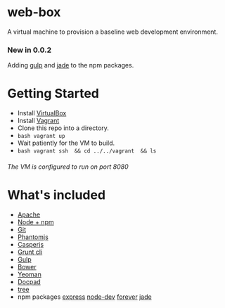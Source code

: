 web-box
=======

A virtual machine to provision a baseline web development environment.

### New in 0.0.2
Adding [gulp](http://gulpjs.com/) and [jade](http://jade-lang.com/) to the npm packages.

# Getting Started 

* Install [VirtualBox](https://www.virtualbox.org/)
* Install [Vagrant](http://downloads.vagrantup.com/)
* Clone this repo into a directory.  
* ```bash vagrant up```
* Wait patiently for the VM to build.
* ```bash vagrant ssh  && cd ../../vagrant  && ls```

###### The VM is configured to run on port 8080

# What's included

* [Apache](http://apache.org/)
* [Node + npm](http://nodejs.org/)
* [Git](http://git-scm.com/)
* [Phantomjs](http://phantomjs.org/)
* [Casperjs](http://casperjs.org/)
* [Grunt cli](http://gruntjs.com/getting-started)
* [Gulp](http://gruntjs.com/getting-started)
* [Bower](http://bower.io/)
* [Yeoman](http://yeoman.io/)
* [Docpad](http://docpad.org/)
* [tree ](http://bit.ly/PGVXlw)
* npm packages [express](http://expressjs.com/) [node-dev](https://github.com/fgnass/node-dev) [forever](https://npmjs.org/package/forever) [jade](http://jade-lang.com/)


